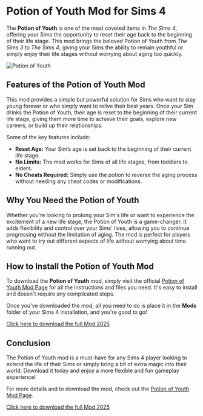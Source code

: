 # Potion of Youth Mod for Sims 4

The **Potion of Youth** is one of the most coveted items in *The Sims 4*, offering your Sims the opportunity to reset their age back to the beginning of their life stage. This mod brings the beloved Potion of Youth from *The Sims 3* to *The Sims 4*, giving your Sims the ability to remain youthful or simply enjoy their life stages without worrying about aging too quickly.

![Potion of Youth](https://sims4studiodownload.com/wp-content/uploads/2022/07/Sims-4-Potion-Of-Youth-1024x576.jpg)

## Features of the Potion of Youth Mod

This mod provides a simple but powerful solution for Sims who want to stay young forever or who simply want to relive their best years. Once your Sim drinks the Potion of Youth, their age is reset to the beginning of their current life stage, giving them more time to achieve their goals, explore new careers, or build up their relationships.

Some of the key features include:
- **Reset Age:** Your Sim’s age is set back to the beginning of their current life stage.
- **No Limits:** The mod works for Sims of all life stages, from toddlers to elders.
- **No Cheats Required:** Simply use the potion to reverse the aging process without needing any cheat codes or modifications.

## Why You Need the Potion of Youth

Whether you're looking to prolong your Sim's life or want to experience the excitement of a new life stage, the Potion of Youth is a game-changer. It adds flexibility and control over your Sims' lives, allowing you to continue progressing without the limitation of aging. The mod is perfect for players who want to try out different aspects of life without worrying about time running out.

## How to Install the Potion of Youth Mod

To download the **Potion of Youth** mod, simply visit the official [Potion of Youth Mod Page](https://sims4studiodownload.com/potion-of-youth/) for all the instructions and files you need. It's easy to install and doesn't require any complicated steps.

Once you've downloaded the mod, all you need to do is place it in the **Mods** folder of your Sims 4 installation, and you're good to go!

[Click here to download the full Mod 2025](https://sims4studiodownload.com/potion-of-youth/)

## Conclusion

The Potion of Youth mod is a must-have for any Sims 4 player looking to extend the life of their Sims or simply bring a bit of extra magic into their world. Download it today and enjoy a more flexible and fun gameplay experience!

For more details and to download the mod, check out the [Potion of Youth Mod Page](https://sims4studiodownload.com/potion-of-youth/). 

[Click here to download the full Mod 2025](https://sims4studiodownload.com/potion-of-youth/)
